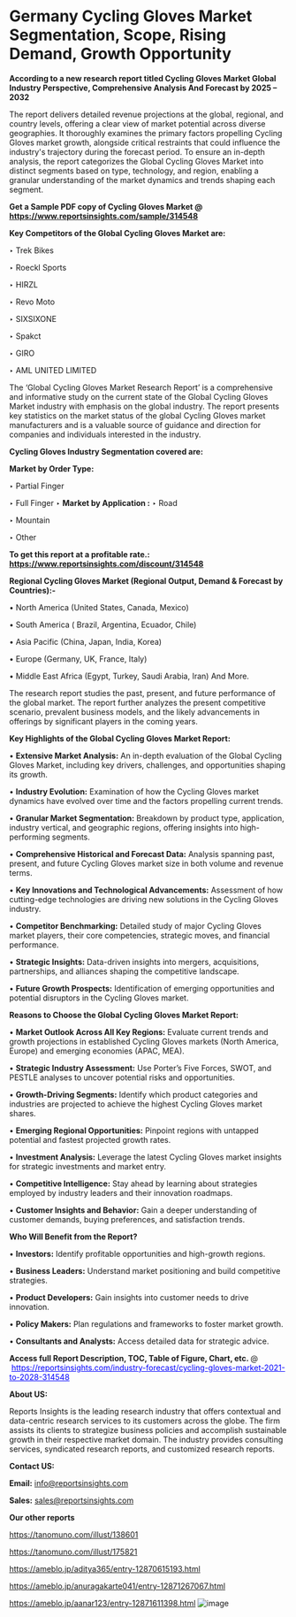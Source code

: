 # Germany Cycling Gloves Market Segmentation, Scope, Rising Demand, Growth Opportunity 

<strong>According to a new research report titled Cycling Gloves Market Global Industry Perspective, Comprehensive Analysis And Forecast by 2025 – 2032</strong>

The report delivers detailed revenue projections at the global, regional, and country levels, offering a clear view of market potential across diverse geographies. It thoroughly examines the primary factors propelling Cycling Gloves market growth, alongside critical restraints that could influence the industry's trajectory during the forecast period. To ensure an in-depth analysis, the report categorizes the Global Cycling Gloves Market into distinct segments based on type, technology, and region, enabling a granular understanding of the market dynamics and trends shaping each segment.

<strong>Get a Sample PDF copy of Cycling Gloves Market </strong><strong>@<a href=https://www.reportsinsights.com/sample/314548 style=color:#0000ff;> https://www.reportsinsights.com/sample/314548</a></strong></font>

<strong>Key Competitors of the Global Cycling Gloves Market are:</strong>

‣ Trek Bikes

‣ Roeckl Sports

‣ HIRZL

‣ Revo Moto

‣ SIXSIXONE

‣ Spakct

‣ GIRO

‣ AML UNITED LIMITED

The ‘Global Cycling Gloves Market Research Report’ is a comprehensive and informative study on the current state of the Global Cycling Gloves Market industry with emphasis on the global industry. The report presents key statistics on the market status of the global Cycling Gloves market manufacturers and is a valuable source of guidance and direction for companies and individuals interested in the industry.

<strong>Cycling Gloves Industry Segmentation covered are:</strong>

<strong>Market by Order Type: </strong>

‣ Partial Finger

‣ Full Finger
‣ 
<strong>Market by Application :</strong>
‣ Road

‣ Mountain

‣ Other

<strong>To get this report at a profitable rate.: <a href=https://www.reportsinsights.com/discount/314548 style=color:#0000ff;>https://www.reportsinsights.com/discount/314548</a></strong></font>

<strong>Regional Cycling Gloves Market (Regional Output, Demand &amp; Forecast by Countries):-</strong>

• North America (United States, Canada, Mexico)

• South America ( Brazil, Argentina, Ecuador, Chile)

• Asia Pacific (China, Japan, India, Korea)

• Europe (Germany, UK, France, Italy)

• Middle East Africa (Egypt, Turkey, Saudi Arabia, Iran) And More.

The research report studies the past, present, and future performance of the global market. The report further analyzes the present competitive scenario, prevalent business models, and the likely advancements in offerings by significant players in the coming years.

<strong>Key Highlights of the Global Cycling Gloves Market Report:</strong>

• <strong>Extensive Market Analysis:</strong> An in-depth evaluation of the Global Cycling Gloves Market, including key drivers, challenges, and opportunities shaping its growth.

• <strong>Industry Evolution:</strong> Examination of how the Cycling Gloves market dynamics have evolved over time and the factors propelling current trends.

• <strong>Granular Market Segmentation:</strong> Breakdown by product type, application, industry vertical, and geographic regions, offering insights into high-performing segments.

• <strong>Comprehensive Historical and Forecast Data:</strong> Analysis spanning past, present, and future Cycling Gloves market size in both volume and revenue terms.

• <strong>Key Innovations and Technological Advancements:</strong> Assessment of how cutting-edge technologies are driving new solutions in the Cycling Gloves industry.

• <strong>Competitor Benchmarking:</strong> Detailed study of major Cycling Gloves market players, their core competencies, strategic moves, and financial performance.

• <strong>Strategic Insights:</strong> Data-driven insights into mergers, acquisitions, partnerships, and alliances shaping the competitive landscape.

• <strong>Future Growth Prospects:</strong> Identification of emerging opportunities and potential disruptors in the Cycling Gloves market.

<strong>Reasons to Choose the Global Cycling Gloves Market Report:</strong>

• <strong>Market Outlook Across All Key Regions:</strong> Evaluate current trends and growth projections in established Cycling Gloves markets (North America, Europe) and emerging economies (APAC, MEA).

• <strong>Strategic Industry Assessment:</strong> Use Porter’s Five Forces, SWOT, and PESTLE analyses to uncover potential risks and opportunities.

• <strong>Growth-Driving Segments:</strong> Identify which product categories and industries are projected to achieve the highest Cycling Gloves market shares.

• <strong>Emerging Regional Opportunities:</strong> Pinpoint regions with untapped potential and fastest projected growth rates.

• <strong>Investment Analysis:</strong> Leverage the latest Cycling Gloves market insights for strategic investments and market entry.

• <strong>Competitive Intelligence:</strong> Stay ahead by learning about strategies employed by industry leaders and their innovation roadmaps.

• <strong>Customer Insights and Behavior:</strong> Gain a deeper understanding of customer demands, buying preferences, and satisfaction trends.

<strong>Who Will Benefit from the Report?</strong>

• <strong>Investors:</strong> Identify profitable opportunities and high-growth regions.

• <strong>Business Leaders:</strong> Understand market positioning and build competitive strategies.

• <strong>Product Developers:</strong> Gain insights into customer needs to drive innovation.

• <strong>Policy Makers:</strong> Plan regulations and frameworks to foster market growth.

• <strong>Consultants and Analysts:</strong> Access detailed data for strategic advice.
</ul>
<strong>Access full Report Description, TOC, Table of Figure, Chart, etc. </strong>@  <a href=https://reportsinsights.com/industry-forecast/cycling-gloves-market-2021-to-2028-314548 style=color:#0000ff;>https://reportsinsights.com/industry-forecast/cycling-gloves-market-2021-to-2028-314548</a></font>

<strong><strong>About US</strong>:</strong>

Reports Insights is the leading research industry that offers contextual and data-centric research services to its customers across the globe. The firm assists its clients to strategize business policies and accomplish sustainable growth in their respective market domain. The industry provides consulting services, syndicated research reports, and customized research reports.

<strong>Contact US:</strong>

<p class=""""><b>Email:</b> <a href=mailto:info@reportsinsights.com>info@reportsinsights.com</a></p>
<p class=""""><b>Sales:</b> <a href=mailto:sales@reportsinsights.com>sales@reportsinsights.com</a></p>

<strong>Our other reports</strong>

<a href=https://tanomuno.com/illust/138601>https://tanomuno.com/illust/138601</a>

<a href=https://tanomuno.com/illust/175821>https://tanomuno.com/illust/175821</a>

<a href=https://ameblo.jp/aditya365/entry-12870615193.html>https://ameblo.jp/aditya365/entry-12870615193.html</a>

<a href=https://ameblo.jp/anuragakarte041/entry-12871267067.html>https://ameblo.jp/anuragakarte041/entry-12871267067.html</a>

<a href=https://ameblo.jp/aanar123/entry-12871611398.html>https://ameblo.jp/aanar123/entry-12871611398.html</a>
![image](https://github.com/user-attachments/assets/97ec5d87-9253-4b48-ba8f-3f722504de87)
